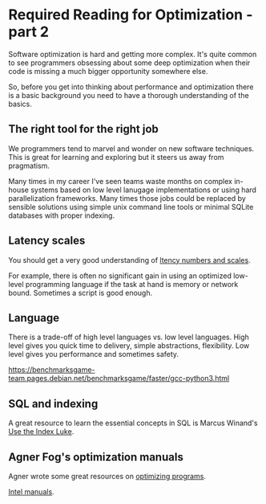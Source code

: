 # Required Reading for Optimization - part 2

Software optimization is hard and getting more complex.
It's quite common to see programmers obsessing about some deep optimization
when their code is missing a much bigger opportunity somewhere else.

So, before you get into thinking about performance and optimization
there is a basic background you need to have a thorough understanding of the basics.

## The right tool for the right job

We programmers tend to marvel and wonder on new software techniques.
This is great for learning and exploring
but it steers us away from pragmatism.

Many times in my career I've seen teams waste months on complex in-house systems
based on low level lanugage implementations
or using hard parallelization frameworks.
Many times those jobs could be replaced by sensible solutions
using simple unix command line tools or
minimal SQLite databases with proper indexing.


## Latency scales

You should get a very good understanding of
[ltency numbers and scales](https://people.eecs.berkeley.edu/~rcs/research/interactive_latency.html).

For example, there is often no significant gain in using
an optimized low-level programming language
if the task at hand is memory or network bound.
Sometimes a script is good enough.

## Language

There is a trade-off of high level languages vs. low level languages.
High level gives you quick time to delivery, simple abstractions,
flexibility.
Low level gives you performance and sometimes safety.

https://benchmarksgame-team.pages.debian.net/benchmarksgame/faster/gcc-python3.html


## SQL and indexing

A great resource to learn the essential concepts in SQL is
Marcus Winand's [Use the Index Luke](https://use-the-index-luke.com/).


## Agner Fog's optimization manuals

Agner wrote some great resources on [optimizing programs](https://www.agner.org/optimize/).

[Intel manuals](https://software.intel.com/en-us/articles/intel-sdm).


